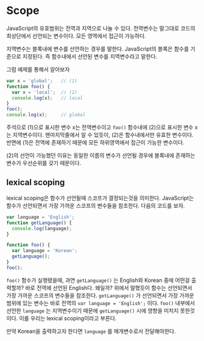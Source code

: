 # Scope
JavaScript의 유효범위는 전역과 지역으로 나눌 수 있다. 전역변수는 말그대로 코드의 최상단에서 선언되는 변수이다. 모든 영역에서 접근이 가능하다.

지역변수는 블록내에 변수를 선언하는 경우를 말한다. JavaScript의 블록은 함수를 기준으로 지정된다. 즉 함수내에서 선언된 변수를 지역변수라고 말한다.

그럼 예제를 통해서 알아보자
```javascript
var x = 'global';   // (1)
function foo() {
  var x = 'local';  // (2)
  console.log(x);   // local
}
foo();
console.log(x);     // global
```
주석으로 (1)으로 표시한 변수 x는 전역변수이고 `foo()` 함수내에 (2)으로 표시한 변수 x는 지역변수이다. 맨마지막줄에서 알 수 있듯이, (2)은 함수내에서만 유효한 변수이다. 반면에 (1)은 전역에 존재하기 때문에 모든 하위영역에서 접근이 가능한 변수이다.

(2)의 선언이 가능했던 이유는 동일한 이름의 변수가 선언될 경우에 블록내에 존재하는 변수가 우선순위를 갖기 때문이다.

## lexical scoping
lexical scoping은 함수가 선언될때 스코프가 결정되는것을 의미한다. JavaScript는 함수가 선언되면서 가장 가까운 스코프의 변수들을 참조한다. 다음의 코드를 보자.
```javascript
var language = 'English';
function getLanguage() {
  console.log(language);
}

function foo() {
  var language = 'Korean';
  getLanguage();
}
foo();
```
`foo()` 함수가 실행됐을때, 과연 `getLanguage()` 는 English와 Korean 중에 어떤걸 출력할까? 바로 전역에 선언된 English다. 왜일까? 위에서 말했듯이 함수는 선언되면서 가장 가까운 스코프의 변수들을 참조한다. `getLanguage()` 가 선언되면서 가장 가까운 범위에 있는 변수는 바로 전역의 `var language = 'English';` 이다. `foo()` 내부에서 선언한 `language` 는 지역변수이기 때문에 `getLanguage()` 시에 영향을 미치지 못한것이다. 이를 우리는 lexical scoping이라고 부른다.

만약 Korean을 출력하고자 한다면 `language` 를 매개변수로서 전달해야한다.